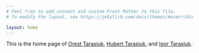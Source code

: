 ```yaml
---
# Feel free to add content and custom Front Matter to this file.
# To modify the layout, see https://jekyllrb.com/docs/themes/#overriding-theme-defaults

layout: home
---
```


This is the home page of [Orest Tarasiuk](/about-orest), [Hubert Tarasiuk](/about-hubert), and [Igor Tarasiuk](/about-igor).

